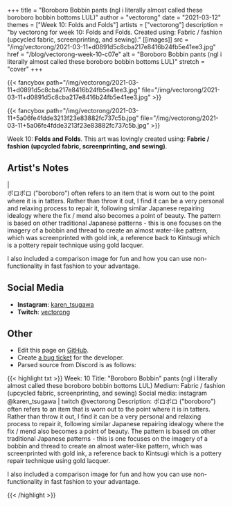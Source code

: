 +++
title =       "Boroboro Bobbin pants  (ngl i literally almost called these boroboro bobbin bottoms LUL)"
author =      "vectorong"
date =        "2021-03-12"
themes =      ["Week 10: Folds and Folds"]
artists =     ["vectorong"]
description = "by vectorong for week 10: Folds and Folds. Created using: Fabric / fashion (upcycled fabric, screenprinting, and sewing)."
[[images]]
              src = "/img/vectorong/2021-03-11+d0891d5c8cba217e8416b24fb5e41ee3.jpg"
              href = "/blog/vectorong-week-10-c07e"
              alt = "Boroboro Bobbin pants  (ngl i literally almost called these boroboro bobbin bottoms LUL)"
              stretch = "cover"
+++


{{< fancybox path="/img/vectorong/2021-03-11+d0891d5c8cba217e8416b24fb5e41ee3.jpg" file="/img/vectorong/2021-03-11+d0891d5c8cba217e8416b24fb5e41ee3.jpg" >}}

{{< fancybox path="/img/vectorong/2021-03-11+5a06fe4fdde3213f23e83882fc737c5b.jpg" file="/img/vectorong/2021-03-11+5a06fe4fdde3213f23e83882fc737c5b.jpg" >}}


Week 10: **Folds and Folds**. This art was lovingly created using: **Fabric / fashion (upcycled fabric, screenprinting, and sewing)**.

## Artist's Notes

|   
ボロボロ ("boroboro") often refers to an item that is worn out to the point where it is in tatters. Rather than throw it out, I find it can be a very personal and relaxing process to repair it, following similar Japanese repairing idealogy where the fix / mend also becomes a point of beauty. The pattern is based on other traditional Japanese patterns - this is one focuses on the imagery of a bobbin and thread to create an almost water-like pattern, which was screenprinted with gold ink, a reference back to Kintsugi which is a pottery repair technique using gold lacquer.

I also included a comparison image for fun and how you can use non-functionality in fast fashion to your advantage.

## Social Media

- **Instagram**: <a href='https://instagram.com/karen_tsugawa' target='_blank'>karen_tsugawa</a>
- **Twitch**: <a href='https://twitch.tv/vectorong' target='_blank'>vectorong</a>


## Other

- Edit this page on [GitHub](https://github.com/teaminkling/web-refresh/edit/main/blog/content/blog/vectorong-week-10-c07e.md).
- Create [a bug ticket](https://github.com/teaminkling/web-refresh/issues/new?assignees=&labels=bug&template=problem-report.md&title=) for the developer.
- Parsed source from Discord is as follows:

{{< highlight txt >}}
Week: 10
Title: "Boroboro Bobbin" pants  (ngl i literally almost called these boroboro bobbin bottoms LUL)
Medium: Fabric / fashion (upcycled fabric, screenprinting, and sewing)
Social media: instagram @karen_tsugawa  |  twitch @vectorong 
Description: ボロボロ ("boroboro") often refers to an item that is worn out to the point where it is in tatters. Rather than throw it out, I find it can be a very personal and relaxing process to repair it, following similar Japanese repairing idealogy where the fix / mend also becomes a point of beauty. The pattern is based on other traditional Japanese patterns - this is one focuses on the imagery of a bobbin and thread to create an almost water-like pattern, which was screenprinted with gold ink, a reference back to Kintsugi which is a pottery repair technique using gold lacquer.

I also included a comparison image for fun and how you can use non-functionality in fast fashion to your advantage.


{{< /highlight >}}